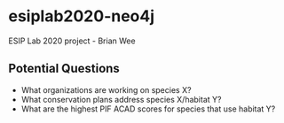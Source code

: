 # esiplab2020-neo4j
ESIP Lab 2020 project - Brian Wee 


## Potential Questions
* What organizations are working on species X?
* What conservation plans address species X/habitat Y?
* What are the highest PIF ACAD scores for species that use habitat Y?